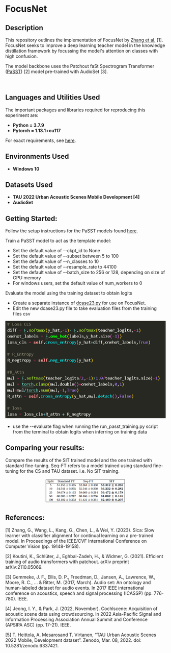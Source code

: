 <h1>FocusNet</h1>

<h2>Description</h2>

This repository outlines the implementation of FocusNet by [Zhang et al.](https://arxiv.org/abs/2110.07307) [1]. FocusNet seeks to improve a deep learning teacher model in the knowledge distillation framework by focussing the model's attention on classes with high confusion.

The model backbone uses the Patchout faSt Spectrogram Transformer ([PaSST](https://arxiv.org/abs/2110.05069)) [2] model pre-trained with AudioSet [3].

<br />


<h2>Languages and Utilities Used</h2>

The important packages and libraries required for reproducing this experiment are:

- <b>Python = 3.7.9 </b> 
- <b>Pytorch = 1.13.1+cu117 </b>

For exact requirements, see [here](https://github.com/fschmid56/cpjku_dcase23).

<h2>Environments Used </h2>

- <b>Windows 10</b>

<h2>Datasets Used</h2>

- <b>TAU 2022 Urban Acoustic Scenes Mobile Development [4] </b> 
- <b>AudioSet</b>

<h2>Getting Started:</h2>


Follow the setup instructions for the PaSST models found [here](https://github.com/fschmid56/cpjku_dcase23).

Train a PaSST model to act as the template model:  <br/>

- Set the default value of --ckpt_id to None
- Set the default value of --subset between 5 to 100
- Set the default value of --n_classes to 10
- Set the default value of --resample_rate to 44100
- Set the default value of --batch_size to 256 or 128, depending on size of GPU memory
- For windows users, set the default value of num_workers to 0

 Evaluate the model using the training dataset to obtain logits
 
 - Create a separate instance of [dcase23.py](https://github.com/fschmid56/cpjku_dcase23/blob/main/datasets/dcase23.py) for use on FocusNet.
 - Edit the new dcase23.py file to take evaluation files from the training files csv

![Add FocusNet loss computation](https://github.com/seanyeo300/FocusNet_ASC/blob/main/images/FocusNet_loss.png)
  
 - use the --evaluate flag when running the run_passt_training.py script from the terminal to obtain logits when inferring on training data


<h2>Comparing your results:</h2>

Compare the results of the SIT trained model and the one trained with standard fine-tuning. Seq-FT refers to a model trained using standard fine-tuning for the CS and TAU dataset. i.e. No SIT training.

<p align="center">
 <img src="https://github.com/seanyeo300/Slow-Learner-with-Incremental-Transfer-Learning/blob/main/images/result_comparison.png" height="50%" width="50%" alt="Table of Results"/>


<h2>References:</h2>

[1] Zhang, G., Wang, L., Kang, G., Chen, L., & Wei, Y. (2023). Slca: Slow learner with classifier alignment for continual learning on a pre-trained model. In Proceedings of the IEEE/CVF International Conference on Computer Vision (pp. 19148-19158).

[2] Koutini, K., Schlüter, J., Eghbal-Zadeh, H., & Widmer, G. (2021). Efficient training of audio transformers with patchout. arXiv preprint arXiv:2110.05069.

[3] Gemmeke, J. F., Ellis, D. P., Freedman, D., Jansen, A., Lawrence, W., Moore, R. C., ... & Ritter, M. (2017, March). Audio set: An ontology and human-labeled dataset for audio events. In 2017 IEEE international conference on acoustics, speech and signal processing (ICASSP) (pp. 776-780). IEEE.

[4] Jeong, I. Y., & Park, J. (2022, November). Cochlscene: Acquisition of acoustic scene data using crowdsourcing. In 2022 Asia-Pacific Signal and Information Processing Association Annual Summit and Conference (APSIPA ASC) (pp. 17-21). IEEE.

[5] T. Heittola, A. Mesarosand T. Virtanen, “TAU Urban Acoustic Scenes 2022 Mobile, Development dataset”. Zenodo, Mar. 08, 2022. doi: 10.5281/zenodo.6337421.






<!--
 ```diff
- text in red
+ text in green
! text in orange
# text in gray
@@ text in purple (and bold)@@
```
--!>

